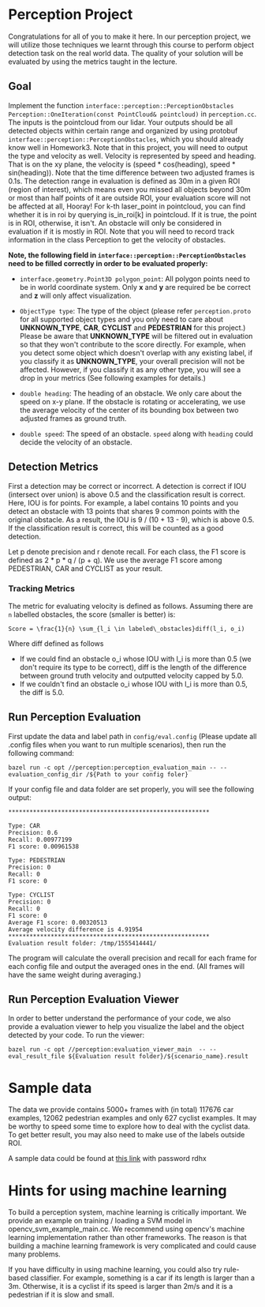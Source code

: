 # Perception Project

Congratulations for all of you to make it here. In our perception project, we will utilize those techniques we learnt
through this course to perform object detection task on the real world data. The quality of your solution will
be evaluated by using the metrics taught in the lecture.

## Goal
Implement the function `interface::perception::PerceptionObstacles Perception::OneIteration(const PointCloud& pointcloud)`
in `perception.cc`. The inputs is the pointcloud from our lidar. Your outputs should be all detected objects within certain range and organized by using
protobuf `interface::perception::PerceptionObstacles`, which you should already know well in Homework3. Note that in this project, you will need to output the type and velocity as well. Velocity is represented by speed and heading. That is on the xy plane, the velocity is (speed * cos(heading), speed * sin(heading)). Note that the time difference between two adjusted frames is 0.1s.
The detection range in evaluation is defined as 30m in a given ROI (region of interest), which means even you missed all objects beyond 30m or most than half points of it are outside ROI, your evaluation score will 
not be affected at all, Hooray!
For k-th laser_point in pointcloud, you can find whether it is in roi by querying is_in_roi[k] in pointcloud. If it is true, the point is in ROI, otherwise, it isn't. An obstacle will only be considered in evaluation if it is mostly in ROI.
Note that you will need to record track information in the class Perception to get the velocity of obstacles.

**Note, the following field in `interface::perception::PerceptionObstacles` need to be filled correctly 
in order to be evaluated properly:**
- `interface.geometry.Point3D polygon_point`: All polygon points need to be in world coordinate system.
Only **x** and **y** are required be be correct and **z** will only affect visualization.

- `ObjectType type`: The type of the object (please refer `perception.proto` for all supported object
types and you only need to care about **UNKNOWN_TYPE**, **CAR**, **CYCLIST** and **PEDESTRIAN** for this project.) Please
be aware that **UNKNOWN_TYPE** will be filtered out in evaluation so that they won't contribute to the score
directly. For example, when you detect some object which doesn't
overlap with any existing label, if you classify it as **UNKNOWN_TYPE**, your overall precision will
not be affected. However, if you classify it as any other type, you will see a drop in your metrics (See following examples for details.)

- `double heading`: The heading of an obstacle. We only care about the speed on x-y plane. If the obstacle is rotating or accelerating, we use the average velocity of the center of its bounding box between two adjusted frames as ground truth.

- `double speed`: The speed of an obstacle. `speed` along with `heading` could decide the velocity of an obstacle.


## Detection Metrics

First a detection may be correct or incorrect. A detection is correct if IOU (intersect over union) is above 0.5 and the classification result is correct. Here, IOU is for points. For example, a label contains 10 points and you detect an obstacle with 13 points that shares 9 common points with the original obstacle. As a result, the IOU is 9 / (10 + 13 - 9), which is above 0.5. If the classification result is correct, this will be counted as a good detection.

Let p denote precision and r denote recall.
For each class, the F1 score is defined as 2 * p * q / (p + q). We use the average F1 score among PEDESTRIAN, CAR and CYCLIST as your result.


### Tracking Metrics

The metric for evaluating velocity is defined as follows. Assuming there are `n` labelled obstacles, the score (smaller is better) is:

```
Score = \frac{1}{n} \sum_{l_i \in labeled\_obstacles}diff(l_i, o_i)
```
Where diff defined as follows
- If we could find an obstacle o_i whose IOU with l_i is more than 0.5 (we don't require its type to be correct), diff is the length of the difference between ground truth velocity and outputted velocity capped by 5.0.
- If we couldn't find an obstacle o_i whose IOU with l_i is more than 0.5, the diff is 5.0. 

## Run Perception Evaluation
First update the data and label path in `config/eval.config` (Please update all .config files when 
you want to run multiple scenarios), then run the following command:

```
bazel run -c opt //perception:perception_evaluation_main -- --evaluation_config_dir /${Path to your config foler}
```

If your config file and data folder are set properly, you will see the following output:

```
*********************************************************

Type: CAR
Precision: 0.6
Recall: 0.00977199
F1 score: 0.00961538

Type: PEDESTRIAN
Precision: 0
Recall: 0
F1 score: 0

Type: CYCLIST
Precision: 0
Recall: 0
F1 score: 0
Average F1 score: 0.00320513
Average velocity difference is 4.91954
*********************************************************
Evaluation result folder: /tmp/1555414441/

```
The program will calculate the overall precision and recall for each frame for each config file and 
output the averaged ones in the end. (All frames will have the same weight during averaging.)

## Run Perception Evaluation Viewer
In order to better understand the performance of your code, we also provide a evaluation viewer to help
you visualize the label and the object detected by your code. To run the viewer:

```
bazel run -c opt //perception:evaluation_viewer_main  -- --eval_result_file ${Evaluation result folder}/${scenario_name}.result
```

# Sample data

The data we provide contains 5000+ frames with (in total) 117676 car examples, 12062 pedestrian examples and only 627 cyclist examples.
It may be worthy to speed some time to explore how to deal with the cyclist data. 
To get better result, you may also need to make use of the labels outside ROI.

A sample data could be found at [this link](https://pan.baidu.com/s/1yZ3_2yzApoGzVRVO-5eI0A) with password rdhx

# Hints for using machine learning

To build a perception system, machine learning is critically important. We provide an example on training / loading a SVM model in
 opencv_svm_example_main.cc. We recommend using opencv's machine learning implementation rather than other frameworks. The reason is 
 that building a machine learning framework is very complicated and could cause many problems.
 
 If you have difficulty in using machine learning, you could also try rule-based classifier. For example, something is a car if
  its length is larger than a 3m. Otherwise, it is a cyclist if its speed is larger than 2m/s and it is a pedestrian if it is
   slow and small.
